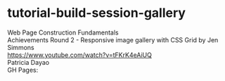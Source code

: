# tutorial-build-session-gallery
Web Page Construction Fundamentals\
Achievements Round 2 - Responsive image gallery with CSS Grid by Jen Simmons\
https://www.youtube.com/watch?v=tFKrK4eAiUQ \
Patricia Dayao\
GH Pages: 
